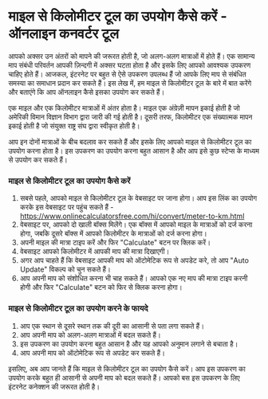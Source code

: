 माइल से किलोमीटर टूल का उपयोग कैसे करें - ऑनलाइन कनवर्टर टूल
============================================================

आपको अक्सर उन अंतरों को मापने की जरूरत होती है, जो अलग-अलग मात्राओं में होते हैं। एक सामान्य माप संबंधी परिवर्तन आपकी ज़िन्दगी में अक्सर घटता होता है और इसके लिए आपको आवश्यक उपकरण चाहिए होते हैं। आजकल, इंटरनेट पर बहुत से ऐसे उपकरण उपलब्ध हैं जो आपके लिए माप से संबंधित समस्या का समाधान प्रदान कर सकते हैं। इस लेख में, हम माइल से किलोमीटर टूल के बारे में बात करेंगे और बताएंगे कि आप ऑनलाइन कैसे इसका उपयोग कर सकते हैं।

एक माइल और एक किलोमीटर मात्राओं में अंतर होता है। माइल एक अंग्रेज़ी मापन इकाई होती है जो अमेरिकी विमान विज्ञान विभाग द्वारा जारी की गई होती है। दूसरी तरफ, किलोमीटर एक संख्यात्मक मापन इकाई होती है जो संयुक्त राष्ट्र संघ द्वारा स्वीकृत होती है।

आप इन दोनों मात्राओं के बीच बदलाव कर सकते हैं और इसके लिए आपको माइल से किलोमीटर टूल का उपयोग करना होता है। इस उपकरण का उपयोग करना बहुत आसान है और आप इसे कुछ स्टेप्स के माध्यम से उपयोग कर सकते हैं।

### माइल से किलोमीटर टूल का उपयोग कैसे करें

1. सबसे पहले, आपको माइल से किलोमीटर टूल के वेबसाइट पर जाना होगा। आप इस लिंक का उपयोग करके इस वेबसाइट पर पहुंच सकते हैं - <https://www.onlinecalculatorsfree.com/hi/convert/meter-to-km.html>
2. वेबसाइट पर, आपको दो खाली बॉक्स मिलेंगे। एक बॉक्स में आपको माइल के मात्राओं को दर्ज करना होगा, जबकि दूसरे बॉक्स में आपको किलोमीटर के मात्राओं को दर्ज करना होगा।
3. अपनी माइल की मात्रा टाइप करें और फिर "Calculate" बटन पर क्लिक करें।
4. वेबसाइट आपको किलोमीटर में आपकी माप की मात्रा दिखाएगी।
5. अगर आप चाहते हैं कि वेबसाइट आपकी माप को ऑटोमेटिक रूप से अपडेट करे, तो आप "Auto Update" विकल्प को चुन सकते हैं।
6. आप अपनी माप को संशोधित करना भी चाह सकते हैं। आपको एक नए माप की मात्रा टाइप करनी होगी और फिर "Calculate" बटन को फिर से क्लिक करना होगा।

### माइल से किलोमीटर टूल का उपयोग करने के फायदे

1. आप एक स्थान से दूसरे स्थान तक की दूरी का आसानी से पता लगा सकते हैं।
2. आप अपनी माप को अलग-अलग मात्राओं में बदल सकते हैं।
3. इस उपकरण का उपयोग करना बहुत आसान है और यह आपको अनुमान लगाने से बचाता है।
4. आप अपनी माप को ऑटोमेटिक रूप से अपडेट कर सकते हैं।

इसलिए, अब आप जानते हैं कि माइल से किलोमीटर टूल का उपयोग कैसे करें। आप इस उपकरण का उपयोग करके बहुत ही आसानी से अपनी माप को बदल सकते हैं। आपको बस इस उपकरण के लिए इंटरनेट कनेक्शन की जरूरत होती है।